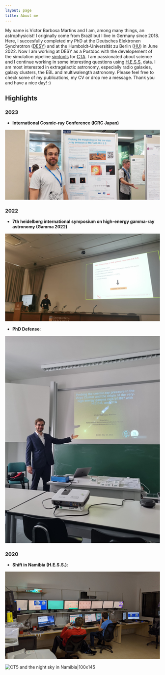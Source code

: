 ```yaml
---
layout: page
title: About me
---
```


My name is Victor Barbosa Martins and I am, among many things, an astrophysicist! I originally come from Brazil but I live in Germany since 2018. 
Here, I succesfully completed my PhD at the Deutsches Elektronen Synchrotron ([DESY](https://www.desy.de/)) and at the Humboldt-Universität zu Berlin ([HU](https://www.hu-berlin.de/de)) in June 2022. Now I am working at DESY as a Postdoc with the developement of the simulation pipeline [simtools](https://github.com/gammasim/simtools) for [CTA](https://www.cta-observatory.org/). I am passionated about science and I continue working in some interesting questions using [H.E.S.S.](https://www.mpi-hd.mpg.de/HESS/) data. I am most interested in extragalactic astronomy, especially radio galaxies, galaxy clusters, the EBL and multiwalength astronomy. Please feel free to check some of my publications, my CV or drop me a message. Thank you and have a nice day! :)

## Highlights

### 2023
- **International Cosmic-ray Conference (ICRC Japan)**
  
![Presenting my poster|100x145](icrc.jpg)

### 2022

- **7th heidelberg international symposium on high-energy gamma-ray astronomy (Gamma 2022)**
  
![My talk at the conference|100x145](gamma.jpg)

- **PhD Defense**:

![Before the defense|100x145](defense.jpg)

### 2020

- **Shift in Namibia (H.E.S.S.)**:
  
![In the control room|100x145](shift.jpg)

![CT5 and the night sky in Namibia|100x145](CT5.jpg)
